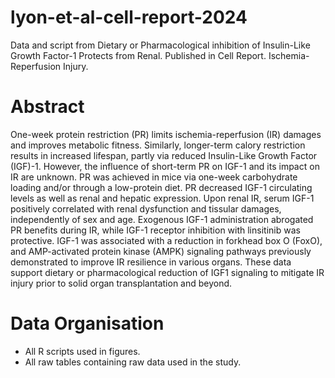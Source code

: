 # lyon-et-al-cell-report-2024
Data and script from Dietary or Pharmacological inhibition of Insulin-Like Growth Factor-1 Protects from Renal. Published in Cell Report. Ischemia-Reperfusion Injury. 

# Abstract
One-week protein restriction (PR) limits ischemia-reperfusion (IR) damages and improves metabolic fitness. Similarly, longer-term calory restriction results in increased lifespan, partly via reduced Insulin-Like Growth Factor (IGF)-1. However, the influence of short-term PR on IGF-1 and its impact on IR are unknown. PR was achieved in mice via one-week carbohydrate loading and/or through a low-protein diet. PR decreased IGF-1 circulating levels as well as renal and hepatic expression. Upon renal IR, serum IGF-1 positively correlated with renal dysfunction and tissular damages, independently of sex and age.  Exogenous IGF-1 administration abrogated PR benefits during IR, while IGF-1 receptor inhibition with linsitinib was protective. IGF-1 was associated with a reduction in forkhead box O (FoxO), and AMP-activated protein kinase (AMPK) signaling pathways previously demonstrated to improve IR resilience in various organs. These data support dietary or pharmacological reduction of IGF1 signaling to mitigate IR injury prior to solid organ transplantation and beyond. 

# Data Organisation
- All R scripts used in figures.
- All raw tables containing raw data used in the study.
